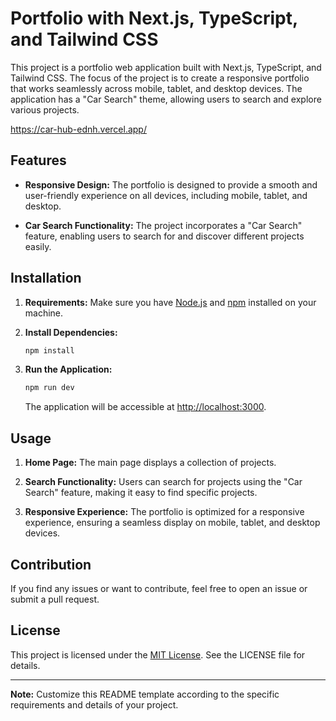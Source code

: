 # Portfolio with Next.js, TypeScript, and Tailwind CSS

This project is a portfolio web application built with Next.js, TypeScript, and Tailwind CSS. The focus of the project is to create a responsive portfolio that works seamlessly across mobile, tablet, and desktop devices. The application has a "Car Search" theme, allowing users to search and explore various projects.

https://car-hub-ednh.vercel.app/

## Features

- **Responsive Design:** The portfolio is designed to provide a smooth and user-friendly experience on all devices, including mobile, tablet, and desktop.

- **Car Search Functionality:** The project incorporates a "Car Search" feature, enabling users to search for and discover different projects easily.

## Installation

1. **Requirements:** Make sure you have [Node.js](https://nodejs.org/) and [npm](https://www.npmjs.com/) installed on your machine.

2. **Install Dependencies:**
    ```bash
    npm install
    ```

3. **Run the Application:**
    ```bash
    npm run dev
    ```

    The application will be accessible at [http://localhost:3000](http://localhost:3000).

## Usage

1. **Home Page:** The main page displays a collection of projects.
   
2. **Search Functionality:** Users can search for projects using the "Car Search" feature, making it easy to find specific projects.

3. **Responsive Experience:** The portfolio is optimized for a responsive experience, ensuring a seamless display on mobile, tablet, and desktop devices.

## Contribution

If you find any issues or want to contribute, feel free to open an issue or submit a pull request.

## License

This project is licensed under the [MIT License](LICENSE). See the LICENSE file for details.

---

**Note:** Customize this README template according to the specific requirements and details of your project.

